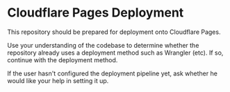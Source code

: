 # Cloudflare Pages Deployment

This repository should be prepared for deployment onto Cloudflare Pages.

Use your understanding of the codebase to determine whether the repository already uses a deployment method such as Wrangler (etc). If so, continue with the deployment method. 

If the user hasn't configured the deployment pipeline yet, ask whether he would like your help in setting it up.